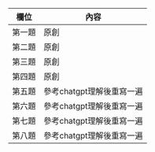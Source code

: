 欄位 | 內容
-----|--------
第一題 | 原創
第二題 | 原創
第三題 | 原創
第四題 | 原創
第五題 | 參考chatgpt理解後重寫一遍
第六題 | 參考chatgpt理解後重寫一遍
第七題 | 參考chatgpt理解後重寫一遍
第八題 | 參考chatgpt理解後重寫一遍